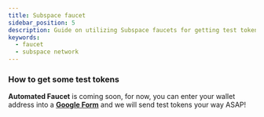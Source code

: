 ```yaml
---
title: Subspace faucet
sidebar_position: 5
description: Guide on utilizing Subspace faucets for getting test tokens
keywords:
  - faucet
  - subspace network
---
```


### How to get some test tokens

**Automated Faucet** is coming soon, for now, you can enter your wallet address into a **[Google Form](https://forms.gle/qK7VMEFXDYzQ1u9N9)** and we will send test tokens your way ASAP!
